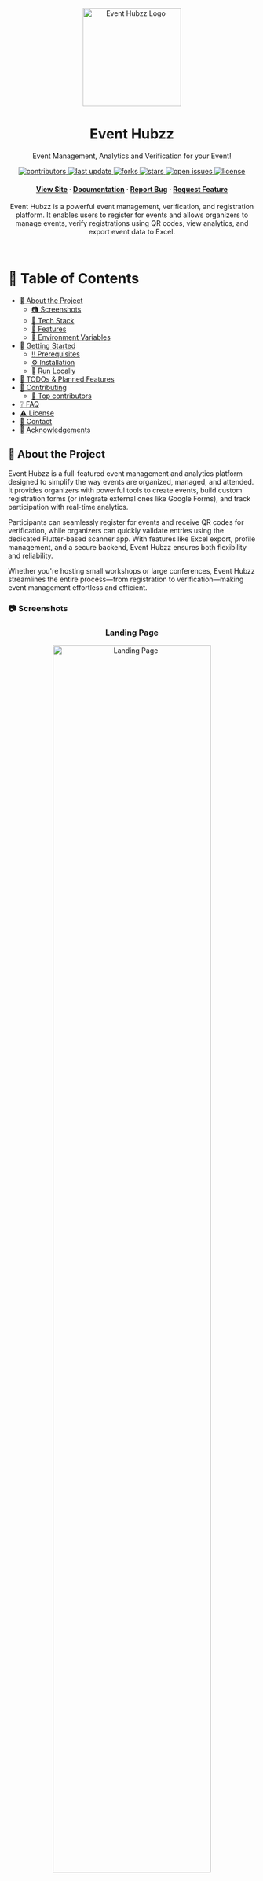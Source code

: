 
<div id="readme-top" align="center">

  <img src="./client/src/assets/event_hubzz_logo.jpg" alt="Event Hubzz Logo" width="200" height="auto" />
  <h1>Event Hubzz</h1>

  <p>Event Management, Analytics and Verification for your Event! </p>

  <!-- Badges -->
  <p>
    <a href="https://github.com/Adhik-6/Event_Hubzz/graphs/contributors">
      <img src="https://img.shields.io/github/contributors/Adhik-6/Event_Hubzz" alt="contributors" />
    </a>
    <a href="https://github.com/Adhik-6/Event_Hubzz">
      <img src="https://img.shields.io/github/last-commit/Adhik-6/Event_Hubzz" alt="last update" />
    </a>
    <a href="https://github.com/Adhik-6/Event_Hubzz/network/members">
      <img src="https://img.shields.io/github/forks/Adhik-6/Event_Hubzz" alt="forks" />
    </a>
    <a href="https://github.com/Adhik-6/Event_Hubzz/stargazers">
      <img src="https://img.shields.io/github/stars/Adhik-6/Event_Hubzz" alt="stars" />
    </a>
    <a href="https://github.com/Adhik-6/Event_Hubzz/issues/">
      <img src="https://img.shields.io/github/issues/Adhik-6/Event_Hubzz" alt="open issues" />
    </a>
    <a href="https://github.com/Adhik-6/Event_Hubzz/blob/master/LICENSE">
      <img src="https://img.shields.io/github/license/Adhik-6/Event_Hubzz.svg" alt="license" />
    </a>
  </p>

  <!-- Links -->
  <h4>
    <a href="https://event-hubzz.onrender.com">View Site</a>
    <span> · </span>
    <a href="https://github.com/Adhik-6/Event_Hubzz">Documentation</a>
    <span> · </span>
    <a href="https://github.com/Adhik-6/Event_Hubzz/issues/">Report Bug</a>
    <span> · </span>
    <a href="https://github.com/Adhik-6/Event_Hubzz/issues/">Request Feature</a>
  </h4>

</div>

<p align="center">Event Hubzz is a powerful event management, verification, and registration platform. It enables users to register for events and allows organizers to manage events, verify registrations using QR codes, view analytics, and export event data to Excel.</p>

<br />


<!-- Table of Contents -->
# :notebook_with_decorative_cover: Table of Contents

- [:star2: About the Project](#star2-about-the-project)
  - [:camera: Screenshots](#camera-screenshots)
  - [:space_invader: Tech Stack](#space_invader-tech-stack)
  - [:dart: Features](#dart-features)
  - [:key: Environment Variables](#key-environment-variables)
- [:toolbox: Getting Started](#toolbox-getting-started)
  - [:bangbang: Prerequisites](#bangbang-prerequisites)
  - [:gear: Installation](#gear-installation)
  - [:running: Run Locally](#running-run-locally)
- [:memo: TODOs & Planned Features](#memo-todos--planned-features)
- [:wave: Contributing](#wave-contributing)
  - [:medal_sports: Top contributors](#medal_sports-top-contributors)
- [:grey_question: FAQ](#grey_question-faq)
- [:warning: License](#warning-license)
- [:handshake: Contact](#handshake-contact)
- [:gem: Acknowledgements](#gem-acknowledgements)



<!-- About the Project -->
## :star2: About the Project

Event Hubzz is a full-featured event management and analytics platform designed to simplify the way events are organized, managed, and attended. It provides organizers with powerful tools to create events, build custom registration forms (or integrate external ones like Google Forms), and track participation with real-time analytics.

Participants can seamlessly register for events and receive QR codes for verification, while organizers can quickly validate entries using the dedicated Flutter-based scanner app. With features like Excel export, profile management, and a secure backend, Event Hubzz ensures both flexibility and reliability.

Whether you're hosting small workshops or large conferences, Event Hubzz streamlines the entire process—from registration to verification—making event management effortless and efficient.

<!-- Screenshots -->
### :camera: Screenshots

<div align="center" style="margin-bottom: 80px;">
  <div style="margin-bottom: 40px;">
    <h3>Landing Page</h3>
    <img src="./screenshots/landing_page.png" alt="Landing Page" width="80%" />
  </div>
</div>


> 📁 More screenshots are available in the [screenshots folder](./screenshots)


<!-- TechStack -->
### :space_invader: Tech Stack

* [![React][React.js]][React-url]
* [![MUI][MUI]][MUI-url]
* [![Node.js][Node.js]][Node-url]
* [![MongoDB][MongoDB]][MongoDB-url]
* [![Flutter][Flutter]][Flutter-url]
* [![Firebase][Firebase]][Firebase-url]
* [![Cloudinary][Cloudinary]][Cloudinary-url]
* [![V0][V0]][V0-url]


### :dart: Features

- Event registration system
- Analytics dashboard per event
- Build a custom registration form or use an external URL (e.g., Google Forms)
- Download registration details as Excel
- QR code-based verification system for participants
- User profile management
- Dedicated Flutter app for organizers to scan and verify registrations

<!-- Getting Started -->
##  :toolbox: Getting Started

<!-- Prerequisites -->
### :bangbang: Prerequisites

- Node.js
- Git

<!-- Env Variables -->
### :key: Environment Variables

To run this project, you will need to add the following environment variables to your .env file

```env
PORT
VITE_PORT
CLIENT_URL_DEV=http://localhost:5173
SERVER_URL_DEV=http://localhost:8000
CLIENT_URL
SERVER_URL
VITE_SERVER_URL=http://localhost:
MONGO_URI
MAIL_ID
MAIL_PASS
CLOUDINARY_CLOUD_NAME
CLOUDINARY_API_KEY
CLOUDINARY_API_SECRET
JWT_SECRET
```

### :gear: Installation

This project uses npm as package manager

1. Clone the repository:
  ```bash
  git clone https://github.com/Adhik-6/Event_Hubzz.git
  cd event-hubzz
  ```

2. Install dependencies and build:
  ```bash
  npm run build:dev
  ```

<!-- Run Locally -->
### :running: Run Locally

1. Start the backend server:
  ```bash
  npm run dev
  ```

2. Open another terminal and start the frontend:
  ```bash
  npm run dev --prefix client
  ```

3. Visit the URL shown in the second terminal (usually `http://localhost:5173`).



## :memo: TODOs & Planned Features

- [ ] DB
  - [ ] Store QR code in Cloudinary or MongoDB as buffer/base64 for easy access.
  - [ ] If possible try renaming the "User" mongoDB model into "Response"
  - [ ] Auto-remove events older than one month.
- [ ] Event Creation
  - [ ] Prompt for additional info during event creation.
  - [ ] Prevent duplicate events to be created.
  - [ ] In createEvent page > eventDetails component, let the user know invalid inputs.
- [ ] In Registration Table
  - [ ] Debounce search 
  - [ ] Also the Date & Time questions are not searchable (though they are searchable in YYYY-MM-DD & HH:MM format)
  - [ ] Add "view only selected column" feature in table
- [ ] Free vs Paid event registration, and filtering based on it.
- [ ] Public user profile pages to let other users see one's profile.
- [ ] Bind active step with URL; persist states.
- [ ] Show different answers give to different questions of type 'multiline' and 'text' in analytics' questions section
- [ ] Set up Notifications tab in user profile
- [ ] Add Forgot password functionality
- [ ] Implement backend-based sorting by adding queries to the request URL
- [ ] Use some other libraries instead of xlsx(SheetJS)

<!-- CONTRIBUTING -->
## :wave: Contributing

Contributions are what make the open source community such an amazing place to learn, inspire, and create. Any contributions you make are **greatly appreciated**.

If you have a suggestion that would make this better, please fork the repo and create a pull request. You can also simply open an issue with the tag "enhancement".
Don't forget to give the project a star! Thanks again!

1. Fork the Project
2. Create your Feature Branch (`git checkout -b feature/AmazingFeature`)
3. Commit your Changes (`git commit -m 'Add some AmazingFeature'`)
4. Push to the Branch (`git push origin feature/AmazingFeature`)
5. Open a Pull Request


### :medal_sports: Top contributors:

<a href="https://github.com/Adhik-6/Event_Hubzz/graphs/contributors">
  <img src="https://contrib.rocks/image?repo=Adhik-6/Event_Hubzz" alt="contrib.rocks image" />
</a>


<!-- FAQ -->
## :grey_question: FAQ

**Q: Can I register for any events?**  
Yes, Event Hubzz supports registration for all types of events.

**Q: What if I lose my QR code?**  
The QR will be sent to your mail. So you can get it from there. Also you can contact the support.

**Q: How do organizers verify users?** 
Using the official Event Hubzz QR Scanner App built with Flutter.

**Q: Can I use Google Forms instead of the built-in form builder?**  
Absolutely! You can integrate external forms seamlessly. Though some analytics features will not be shown.



<!-- License -->
## :warning: License

Distributed under the no License.

> Though there is no license I would suggest that you don't use this project for  **commercial** purpose.

<!-- Contact -->
## :handshake: Contact

Email - <a href="mailto:adhik.m10a@gmail.com">adhik.m10a@gmail.com</a>
LinkedIn - [adhik-igthishaam](https://linkedin.com/in/adhik-igthishaam)

<!-- Acknowledgments -->
## :gem: Acknowledgements

 - [Vercel AI (v0)](https://v0.dev/)
 - [Firebase Studio (App)](https://studio.firebase.google.com/)
 - [ChatGPT](https://chatgpt.com/)
 - [Gemini](https://https://gemini.google.com/)
 - [Shields.io](https://shields.io/)
 - [Awesome README](https://github.com/matiassingers/awesome-readme)
 - [Emoji Cheat Sheet](https://github.com/ikatyang/emoji-cheat-sheet/blob/master/README.md#travel--places)
 - [Readme Template](https://github.com/othneildrew/Best-README-Template)


<p align="right">(<a href="#readme-top">back to top</a>)</p>


[React.js]: https://img.shields.io/badge/React-20232A?style=for-the-badge&logo=react&logoColor=61DAFB
[React-url]: https://reactjs.org/

[MUI]: https://img.shields.io/badge/MUI-007FFF?style=for-the-badge&logo=mui&logoColor=white
[MUI-url]: https://mui.com/

[Node.js]: https://img.shields.io/badge/Node.js-339933?style=for-the-badge&logo=node.js&logoColor=white
[Node-url]: https://nodejs.org/

[MongoDB]: https://img.shields.io/badge/MongoDB-47A248?style=for-the-badge&logo=mongodb&logoColor=white
[MongoDB-url]: https://www.mongodb.com/

[Flutter]: https://img.shields.io/badge/Flutter-02569B?style=for-the-badge&logo=flutter&logoColor=white
[Flutter-url]: https://flutter.dev/

[Firebase]: https://img.shields.io/badge/Firebase-FFCA28?style=for-the-badge&logo=firebase&logoColor=black
[Firebase-url]: https://firebase.google.com/

[Cloudinary]: https://img.shields.io/badge/Cloudinary-3448C5?style=for-the-badge&logo=cloudinary&logoColor=white
[Cloudinary-url]: https://cloudinary.com/

[V0]: https://img.shields.io/badge/V0%20(Vercel%20AI)-000000?style=for-the-badge&logo=vercel&logoColor=white
[V0-url]: https://v0.dev/
